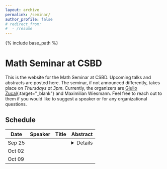 ```yaml
---
layout: archive
permalink: /seminar/
author_profile: false
# redirect_from:
#  - /resume
---
```


{% include base_path %}

Math Seminar at CSBD
======

This is the website for the Math Seminar at CSBD. Upcoming talks and abstracts are posted here. The seminar, if not announced differently, takes place on *Thursdays at 3pm*. Currently, the organizers are [Giulio Zucal](https://sites.google.com/view/giulio-zucal/home-page){:target="_blank"} and Maximilian Wiesmann. Feel free to reach out to them if you would like to suggest a speaker or for any organizational questions.

## Schedule 

| Date | Speaker | Title | Abstract |
| ---- | ------- | ----- | -------- | 
| Sep 25 |  |  | <details> abstract for first talk </details> |
| Oct 02 |  |  |  |
| Oct 09 |  |  |  |